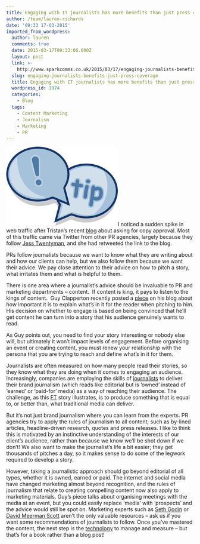 ```yaml
---
title: Engaging with IT journalists has more benefits than just press coverage
author: /team/lauren-richards
date: '09:33 17-03-2015'
imported_from_wordpress:
  author: lauren
  comments: true
  date: 2015-03-17T09:33:06.000Z
  layout: post
  link: >-
    http://www.sparkcomms.co.uk/2015/03/17/engaging-journalists-benefits-just-press-coverage/
  slug: engaging-journalists-benefits-just-press-coverage
  title: Engaging with IT journalists has more benefits than just press coverage
  wordpress_id: 1974
  categories:
    - Blog
  tags:
    - Content Marketing
    - Journalism
    - Marketing
    - PR
---
```


![Advice](Advice-300x213.png)I noticed a sudden spike in web traffic after Tristan’s recent [blog](http://www.sparkcomms.co.uk/2015/02/26/can-copy-approval-5-ways-prevent-coverage-killer-question-cropping/) about asking for copy approval. Most of this traffic came via Twitter from other PR agencies, largely because they follow [Jess Twentyman](https://twitter.com/jtwentyman), and she had retweeted the link to the blog. 

PRs follow journalists because we want to know what they are writing about and how our clients can help, but we also follow them because we want their advice. We pay close attention to their advice on how to pitch a story, what irritates them and what is helpful to them.

There is one area where a journalist’s advice should be invaluable to PR and marketing departments – content.  If content is king, it pays to listen to the kings of content.  Guy Clapperton recently posted a [piece](http://guyclappertonmedia.com/2015/02/18/pitching-its-not-about-you-or-your-client/) on his blog about how important it is to explain what’s in it for the reader when pitching to him. His decision on whether to engage is based on being convinced that he’ll get content he can turn into a story that his audience genuinely wants to read. 

As Guy points out, you need to find your story interesting or nobody else will, but ultimately it won’t impact levels of engagement. Before organising an event or creating content, you must renew your relationship with the persona that you are trying to reach and define what’s in it for them.  

Journalists are often measured on how many people read their stories, so they know what they are doing when it comes to engaging an audience. Increasingly, companies are employing the skills of [journalists](http://www.news-sap.com/author/paultaylor/) to deliver their brand journalism (which reads like editorial but is ‘owned’ instead of ‘earned’ or ‘paid-for’ media) as a way of reaching their audience. The challenge, as this [FT](http://www.ft.com/cms/s/2/937b06c2-3ebd-11e4-adef-00144feabdc0.htmlis) story illustrates, is to produce something that is equal to, or better than, what traditional media can deliver.

But it’s not just brand journalism where you can learn from the experts. PR agencies try to apply the rules of journalism to all content; such as by-lined articles, headline-driven research, quotes and press releases. I like to think this is motivated by an instinctive understanding of the interests of our client’s audience, rather than because we know we’ll be shot down if we don’t! We also want to make the journalist’s life a bit easier; they get thousands of pitches a day, so it makes sense to do some of the legwork required to develop a story.

However, taking a journalistic approach should go beyond editorial of all types, whether it is owned, earned or paid. The internet and social media have changed marketing almost beyond recognition, and the rules of journalism that relate to creating compelling content now also apply to marketing materials. Guy’s piece talks about organising meetings with the media at an event, but you could easily replace ‘media’ with ‘prospects’ and the advice would still be spot on. Marketing experts such as [Seth Godin](http://sethgodin.typepad.com/) or [David Meerman Scott](http://www.davidmeermanscott.com/) aren’t the only valuable resources – ask us if you want some recommendations of journalists to follow. Once you’ve mastered the content, the next step is the [technology](http://www.forbes.com/sites/johnrampton/2014/12/22/10-ways-content-will-change-in-2015/) to manage and measure – but that’s for a book rather than a blog post!
